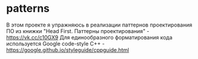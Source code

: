# patterns

В этом проекте я упражняюсь в реализации паттернов проектирования ПО из книжки "Head First. Паттерны проектирования" - https://vk.cc/c10GX9
Для единообразного форматирования кода используется Google code-style C++ - https://google.github.io/styleguide/cppguide.html
